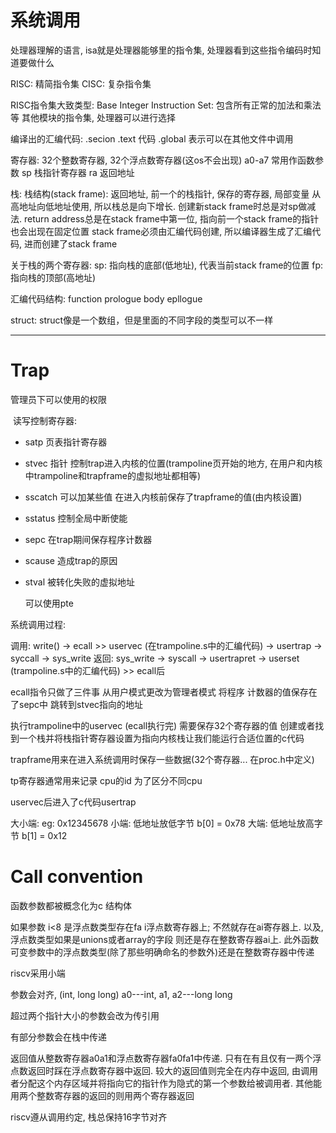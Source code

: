 # 系统调用

处理器理解的语言, isa就是处理器能够里的指令集, 处理器看到这些指令编码时知道要做什么

RISC: 精简指令集
CISC: 复杂指令集

RISC指令集大致类型:
Base Integer Instruction Set: 包含所有正常的加法和乘法等
其他模块的指令集, 处理器可以进行选择

编译出的汇编代码:
.secion 
.text 代码
.global 表示可以在其他文件中调用

寄存器:
32个整数寄存器, 32个浮点数寄存器(这os不会出现)
a0-a7 常用作函数参数
sp 栈指针寄存器
ra 返回地址


栈:
栈结构(stack frame): 返回地址, 前一个的栈指针, 保存的寄存器, 局部变量
从高地址向低地址使用, 所以栈总是向下增长. 创建新stack frame时总是对sp做减法.
return address总是在stack frame中第一位, 指向前一个stack frame的指针也会出现在固定位置
stack frame必须由汇编代码创建, 所以编译器生成了汇编代码, 进而创建了stack frame

关于栈的两个寄存器:
sp: 指向栈的底部(低地址), 代表当前stack frame的位置
fp: 指向栈的顶部(高地址) 

汇编代码结构:
function prologue
body
epllogue

struct:
struct像是一个数组，但是里面的不同字段的类型可以不一样



---

# Trap



管理员下可以使用的权限

​	读写控制寄存器:

* satp 页表指针寄存器
* stvec 指针  控制trap进入内核的位置(trampoline页开始的地方, 在用户和内核中trampoline和trapframe的虚拟地址都相等)
* sscatch 可以加某些值  在进入内核前保存了trapframe的值(由内核设置)
* sstatus 控制全局中断使能
* sepc 在trap期间保存程序计数器
* scause 造成trap的原因
* stval 被转化失败的虚拟地址

  可以使用pte



系统调用过程:

调用: write() -> ecall  >> uservec (在trampoline.s中的汇编代码) -> usertrap -> syccall -> sys_write
返回: sys_write -> syscall -> usertrapret -> userset (trampoline.s中的汇编代码) >> ecall后

ecall指令只做了三件事
	从用户模式更改为管理者模式
	将程序 计数器的值保存在了sepc中
	跳转到stvec指向的地址

执行trampoline中的uservec (ecall执行完)
	需要保存32个寄存器的值
	创建或者找到一个栈并将栈指针寄存器设置为指向内核栈让我们能运行合适位置的c代码 

trapframe用来在进入系统调用时保存一些数据(32个寄存器... 在proc.h中定义)

tp寄存器通常用来记录 cpu的id 为了区分不同cpu

uservec后进入了c代码usertrap



大小端:
eg: 0x12345678
小端: 低地址放低字节  b[0] = 0x78
大端: 低地址放高字节  b[1] = 0x12



# Call convention

函数参数都被概念化为c 结构体

如果参数 i<8 是浮点数类型存在fa i浮点数寄存器上; 不然就存在ai寄存器上. 以及, 浮点数类型如果是unions或者array的字段 则还是存在整数寄存器ai上. 此外函数可变参数中的浮点数类型(除了那些明确命名的参数外)还是在整数寄存器中传递

riscv采用小端

参数会对齐,  (int, long long)   a0---int,  a1, a2---long long

超过两个指针大小的参数会改为传引用

有部分参数会在栈中传递

返回值从整数寄存器a0a1和浮点数寄存器fa0fa1中传递. 只有在有且仅有一两个浮点数返回时踩在浮点数寄存器中返回. 较大的返回值则完全在内存中返回,  由调用者分配这个内存区域并将指向它的指针作为隐式的第一个参数给被调用者. 其他能用两个整数寄存器的返回的则用两个寄存器返回

riscv遵从调用约定, 栈总保持16字节对齐
